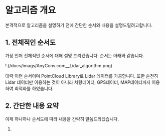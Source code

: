 # 알고리즘 개요

본격적으로 알고리즘을 설명하기 전에 간단한 순서와 내용을 설명드릴려고합니다.

## 1. 전체적인 순서도

가장 먼저 전체적인 순서에 대해 설명 드리겠습니다.
순서는 아래와 같습니다.

!.(/docs/imags/AnyConv.com__Lidar_algorithm.png)

대략 이런 순서이며 PointCloud Library로 Lidar 데이터를 가공합니다.
또한 순전히 Lidar 데이터만 이용하는 것이 아니라 차량데이터, GPS데이터, MAP데이터까지 이용하여 최적화를 하였습니다.

## 2. 간단한 내용 요약

이제 하나하나 순서도에 따라 내용을 간략히 말씀드리겠습니다.

1) 


